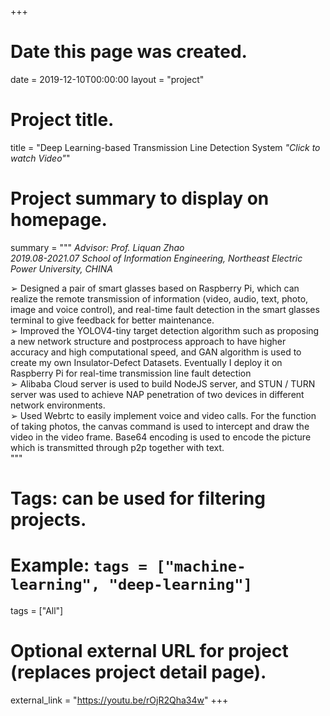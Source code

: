 +++
# Date this page was created.
date = 2019-12-10T00:00:00
layout = "project"

# Project title.
title = "Deep Learning-based Transmission Line Detection System *"Click to watch Video"*"


# Project summary to display on homepage.
summary = """
*Advisor: Prof. Liquan Zhao<br>
2019.08-2021.07 School of Information Engineering, Northeast Electric Power University, CHINA*

➢ Designed a pair of smart glasses based on Raspberry Pi, which can realize the remote transmission of information (video, 
audio, text, photo, image and voice control), and real-time fault detection in the smart glasses terminal to give feedback for 
better maintenance.<br>
➢ Improved the YOLOV4-tiny target detection algorithm such as proposing a new network structure and postprocess approach 
to have higher accuracy and high computational speed, and GAN algorithm is used to create my own Insulator-Defect 
Datasets. Eventually I deploy it on Raspberry Pi for real-time transmission line fault detection<br>
➢ Alibaba Cloud server is used to build NodeJS server, and STUN / TURN server was used to achieve NAP penetration of two 
devices in different network environments.<br>
➢ Used Webrtc to easily implement voice and video calls. For the function of taking photos, the canvas command is used to
intercept and draw the video in the video frame. Base64 encoding is used to encode the picture which is transmitted through 
p2p together with text.<br>
 """

# Tags: can be used for filtering projects.
# Example: `tags = ["machine-learning", "deep-learning"]`
tags = ["All"]

# Optional external URL for project (replaces project detail page).
external_link = "https://youtu.be/rOjR2Qha34w"
+++
